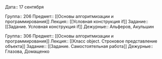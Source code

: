 Дата::  17 сентября

Группа:: 206
Предмет:: [[Основы алгоритмизации и программирования]]
Лекция::  [[Условная конструкция if]]
Задание:: [[Задание. Условная конструкция if]]
Дежурные:: Альферов, Акульшин

Группа:: 306
Предмет:: [[Основы алгоритмизации и программирования]]
Лекция:: [[Класс object. Строковое представление объекта]]
Задание:: [[Задание. Самостоятельная работа]]
Дежурные:: Глазова, Домащенко